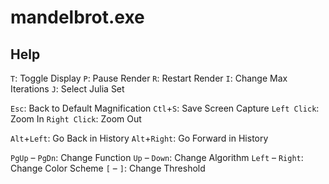 mandelbrot.exe
==============

Help
----

`T`:  Toggle Display
`P`:  Pause Render
`R`:  Restart Render
`I`:  Change Max Iterations
`J`:  Select Julia Set

`Esc`:  Back to Default Magnification
`Ctl`+`S`:  Save Screen Capture
`Left Click`:  Zoom In
`Right Click`:  Zoom Out

`Alt`+`Left`:  Go Back in History
`Alt`+`Right`:  Go Forward in History

`PgUp` &ndash; `PgDn`:  Change Function
`Up` &ndash; `Down`:  Change Algorithm
`Left` &ndash; `Right`:  Change Color Scheme
`[` &ndash; `]`:  Change Threshold
